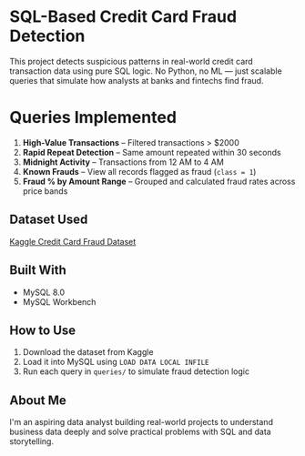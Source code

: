 
# SQL-Based Credit Card Fraud Detection

This project detects suspicious patterns in real-world credit card transaction data using pure SQL logic. No Python, no ML — just scalable queries that simulate how analysts at banks and fintechs find fraud.

# Queries Implemented

1. **High-Value Transactions** – Filtered transactions > $2000
2. **Rapid Repeat Detection** – Same amount repeated within 30 seconds
3. **Midnight Activity** – Transactions from 12 AM to 4 AM
4. **Known Frauds** – View all records flagged as fraud (`class = 1`)
5. **Fraud % by Amount Range** – Grouped and calculated fraud rates across price bands


## Dataset Used

[Kaggle Credit Card Fraud Dataset](https://www.kaggle.com/datasets/mlg-ulb/creditcardfraud)

## Built With

- MySQL 8.0
- MySQL Workbench

## How to Use

1. Download the dataset from Kaggle
2. Load it into MySQL using `LOAD DATA LOCAL INFILE`
3. Run each query in `queries/` to simulate fraud detection logic

## About Me

I'm an aspiring data analyst building real-world projects to understand business data deeply and solve practical problems with SQL and data storytelling.
